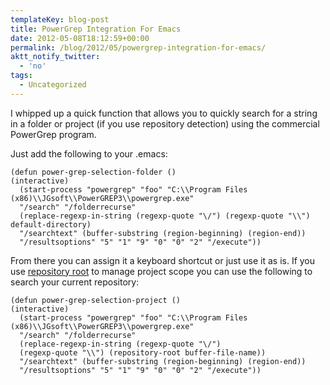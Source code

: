 ```yaml
---
templateKey: blog-post
title: PowerGrep Integration For Emacs
date: 2012-05-08T18:12:59+00:00
permalink: /blog/2012/05/powergrep-integration-for-emacs/
aktt_notify_twitter:
  - 'no'
tags:
  - Uncategorized
---
```

I whipped up a quick function that allows you to quickly search for a string in a folder or project (if you use repository detection) using the commercial PowerGrep program.

Just add the following to your .emacs:

    (defun power-grep-selection-folder ()
    (interactive)
      (start-process "powergrep" "foo" "C:\\Program Files (x86)\\JGsoft\\PowerGREP3\\powergrep.exe" 
      "/search" "/folderrecurse" 
      (replace-regexp-in-string (regexp-quote "\/") (regexp-quote "\\") default-directory) 
      "/searchtext" (buffer-substring (region-beginning) (region-end)) 
      "/resultsoptions" "5" "1" "9" "0" "0" "2" "/execute"))
    

From there you can assign it a keyboard shortcut or just use it as is. If you use [repository root](http://emacswiki.org/emacs/repository-root.el) to manage project scope you can use the following to search your current repository:

    (defun power-grep-selection-project ()
    (interactive)
      (start-process "powergrep" "foo" "C:\\Program Files (x86)\\JGsoft\\PowerGREP3\\powergrep.exe" 
      "/search" "/folderrecurse" 
      (replace-regexp-in-string (regexp-quote "\/") 
      (regexp-quote "\\") (repository-root buffer-file-name)) 
      "/searchtext" (buffer-substring (region-beginning) (region-end)) 
      "/resultsoptions" "5" "1" "9" "0" "0" "2" "/execute"))